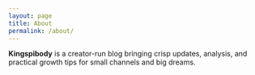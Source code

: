 ```yaml
---
layout: page
title: About
permalink: /about/
---
```


**Kingspibody** is a creator-run blog bringing crisp updates, analysis, and practical growth tips for small channels and big dreams.

